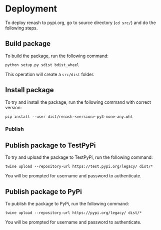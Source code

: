 # Deployment

To deploy renash to pypi.org, go to source directory (`cd src/`) and do the following steps.


## Build package

To build the package, run the following command:

```shell
python setup.py sdist bdist_wheel
```

This operation will create a `src/dist` folder.

## Install package

To try and install the package, run the following command with correct version:

```shell
pip install --user dist/renash-<version>-py3-none-any.whl  
```

### Publish

## Publish package to TestPyPi

To try and upload the package to TestPyPi, run the following command:

```shell
twine upload --repository-url https://test.pypi.org/legacy/ dist/*
```

You will be prompted for username and password to authenticate.

## Publish package to PyPi

To publish the package to PyPi, run the following command:

```shell
twine upload --repository-url https://pypi.org/legacy/ dist/*
```

You will be prompted for username and password to authenticate.